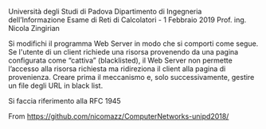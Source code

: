 Università degli Studi di Padova
Dipartimento di Ingegneria dell’Informazione
Esame di Reti di Calcolatori - 1 Febbraio 2019
Prof. ing. Nicola Zingirian

Si modifichi il programma Web Server in modo che si comporti come segue.
Se l'utente di un client richiede una risorsa provenendo da una pagina configurata come
“cattiva” (blacklisted), il Web Server non permette l’accesso alla risorsa richiesta ma ridireziona
il client alla pagina di provenienza.
Creare prima il meccanismo e, solo successivamente, gestire un file degli URL in black list.

Si faccia riferimento alla ​RFC 1945

From https://github.com/nicomazz/ComputerNetworks-unipd2018/
